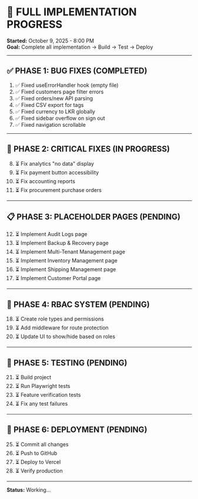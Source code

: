 # 🚀 FULL IMPLEMENTATION PROGRESS

**Started:** October 9, 2025 - 8:00 PM  
**Goal:** Complete all implementation → Build → Test → Deploy

---

## ✅ PHASE 1: BUG FIXES (COMPLETED)

1. ✅ Fixed useErrorHandler hook (empty file)
2. ✅ Fixed customers page filter errors  
3. ✅ Fixed orders/new API parsing
4. ✅ Fixed CSV export for tags
5. ✅ Fixed currency to LKR globally
6. ✅ Fixed sidebar overflow on sign out
7. ✅ Fixed navigation scrollable

---

## 🔄 PHASE 2: CRITICAL FIXES (IN PROGRESS)

8. ⏳ Fix analytics "no data" display
9. ⏳ Fix payment button accessibility
10. ⏳ Fix accounting reports
11. ⏳ Fix procurement purchase orders

---

## 📋 PHASE 3: PLACEHOLDER PAGES (PENDING)

12. ⏳ Implement Audit Logs page
13. ⏳ Implement Backup & Recovery page
14. ⏳ Implement Multi-Tenant Management page
15. ⏳ Implement Inventory Management page
16. ⏳ Implement Shipping Management page
17. ⏳ Implement Customer Portal page

---

## 🔐 PHASE 4: RBAC SYSTEM (PENDING)

18. ⏳ Create role types and permissions
19. ⏳ Add middleware for route protection
20. ⏳ Update UI to show/hide based on roles

---

## 🧪 PHASE 5: TESTING (PENDING)

21. ⏳ Build project
22. ⏳ Run Playwright tests
23. ⏳ Feature verification tests
24. ⏳ Fix any test failures

---

## 🚀 PHASE 6: DEPLOYMENT (PENDING)

25. ⏳ Commit all changes
26. ⏳ Push to GitHub
27. ⏳ Deploy to Vercel
28. ⏳ Verify production

---

**Status:** Working...

